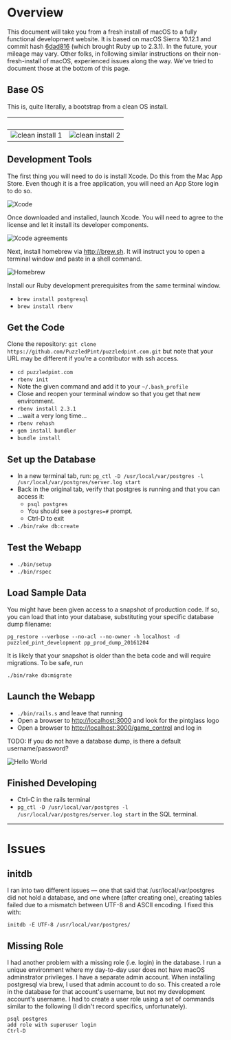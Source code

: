 # Overview

This document will take you from a fresh install of macOS to a fully functional development website. It is based on macOS Sierra 10.12.1 and commit hash [6dad816](https://github.com/PuzzledPint/puzzledpint.com/commit/6dad816b13ce0fcbc245b99a1eb4ad6c72318288) (which brought Ruby up to 2.3.1). In the future, your mileage may vary. Other folks, in following similar instructions on their non-fresh-install of macOS, experienced issues along the way. We've tried to document those at the bottom of this page.

## Base OS

This is, quite literally, a bootstrap from a clean OS install.

&nbsp;                          | &nbsp;
------------------------------- | -------------------------------
![clean install 1](macdev1.png) | ![clean install 2](macdev2.png)

## Development Tools

The first thing you will need to do is install Xcode. Do this from the Mac App Store. Even though it is a free application, you will need an App Store login to do so.

![Xcode](macdev3.png)

Once downloaded and installed, launch Xcode. You will need to agree to the license and let it install its developer components.

![Xcode agreements](macdev4.png)

Next, install homebrew via <http://brew.sh>. It will instruct you to open a terminal window and paste in a shell command.

![Homebrew](macdev5.png)

Install our Ruby development prerequisites from the same terminal window.

- `brew install postgresql`
- `brew install rbenv`

## Get the Code

Clone the repository: `git clone https://github.com/PuzzledPint/puzzledpint.com.git` but note that your URL may be different if you’re a contributor with ssh access.

- `cd puzzledpint.com`
- `rbenv init`
- Note the given command and add it to your `~/.bash_profile`
- Close and reopen your terminal window so that you get that new environment.
- `rbenv install 2.3.1`
- …wait a very long time…
- `rbenv rehash`
- `gem install bundler`
- `bundle install`

## Set up the Database

- In a new terminal tab, run: `pg_ctl -D /usr/local/var/postgres -l /usr/local/var/postgres/server.log start`
- Back in the original tab, verify that postgres is running and that you can access it:
    - `psql postgres`
    - You should see a `postgres=#` prompt.
    - Ctrl-D to exit
- `./bin/rake db:create`

## Test the Webapp

- `./bin/setup`
- `./bin/rspec`

## Load Sample Data

You might have been given access to a snapshot of production code. If so, you can load that into your database, substituting your specific database dump filename:

`pg_restore --verbose --no-acl --no-owner -h localhost -d puzzled_pint_development pp_prod_dump_20161204`

It is likely that your snapshot is older than the beta code and will require migrations. To be safe, run

```
./bin/rake db:migrate
```

## Launch the Webapp

- `./bin/rails.s` and leave that running
- Open a browser to <http://localhost:3000> and look for the pintglass logo
- Open a browser to <http://localhost:3000/game_control> and log in

TODO: If you do not have a database dump, is there a default username/password?

![Hello World](macdev8.png)

## Finished Developing

- Ctrl-C in the rails terminal
- `pg_ctl -D /usr/local/var/postgres -l /usr/local/var/postgres/server.log start` in the SQL terminal.


----------


# Issues

## initdb

I ran into two different issues — one that said that /usr/local/var/postgres did not hold a database, and one where (after creating one), creating tables failed due to a mismatch between UTF-8 and ASCII encoding. I fixed this with:

```
initdb -E UTF-8 /usr/local/var/postgres/
```

## Missing Role

I had another problem with a missing role (i.e. login) in the database. I run a unique environment where my day-to-day user does not have macOS adminstrator privileges. I have a separate admin account. When installing postgresql via brew, I used that admin account to do so. This created a role in the database for that account's username, but not my development account's username. I had to create a user role using a set of commands similar to the following (I didn't record specifics, unfortunately).

```
psql postgres
add role with superuser login
Ctrl-D
```


